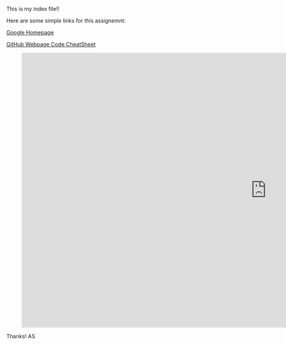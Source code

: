 This is my index file!!

Here are some simple links for this assignemnt:

[Google Homepage](https://www.google.com "Google's Homepage") 

[GitHub Webpage Code CheatSheet](https://github.com/adam-p/markdown-here/wiki/Markdown-Cheatsheet)

<figure class="video_container">
  <iframe width="1280" height="720" src="https://www.youtube.com/embed/jiXmXhwgHp8" frameborder="0" allow="accelerometer; autoplay; encrypted-media; gyroscope; picture-in-picture" allowfullscreen></iframe>
</figure>

Thanks!
AS
